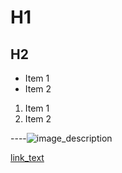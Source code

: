 # H1
<!-- <- punctuation.special -->

## H2
<!-- <- punctuation.special -->

- Item 1
- Item 2
<!-- <- punctuation.special -->

1. Item 1
2. Item 2
<!-- <- punctuation.special -->

----![image_description](https://example.com/image.jpg "awesome image title")
<!--  ^ text.reference                                                    -->
<!--                              ^ text.uri                              -->
<!--                                                      ^ text.literal  -->
<!--^ punctuation.delimiter                                               -->
<!-- ^ punctuation.delimiter                                              -->
<!--                                                                      //TODO: currently disabled punctuation.delimiter -->

[link_text](#local_reference "link go brr...")
<!-- ^ text.reference                                                     -->
<!--                 ^ text.uri                                           -->
<!--                            ^ text.literal                            -->
<!-- <- punctuation.delimiter                                             -->
<!--                                                                      //TODO: currently disabled punctuation.delimiter -->
